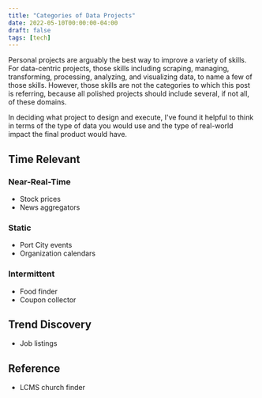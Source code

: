 ```yaml
---
title: "Categories of Data Projects"
date: 2022-05-10T00:00:00-04:00
draft: false
tags: [tech]
---
```


Personal projects are arguably the best way to improve a variety of skills.
For data-centric projects, those skills including scraping, managing,
transforming, processing, analyzing, and visualizing data, to name a few of
those skills. However, those skills are not the categories to which this post
is referring, because all polished projects should include several, if not
all, of these domains.

In deciding what project to design and execute, I've found it helpful to think
in terms of the type of data you would use and the type of real-world impact
the final product would have.

## Time Relevant

### Near-Real-Time

* Stock prices
* News aggregators

### Static

* Port City events
* Organization calendars

### Intermittent

* Food finder
* Coupon collector

## Trend Discovery

* Job listings

## Reference

* LCMS church finder

